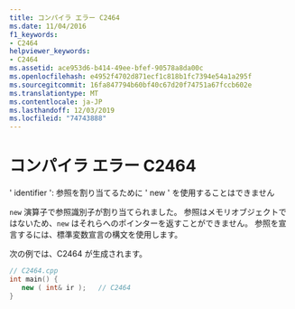 ```yaml
---
title: コンパイラ エラー C2464
ms.date: 11/04/2016
f1_keywords:
- C2464
helpviewer_keywords:
- C2464
ms.assetid: ace953d6-b414-49ee-bfef-90578a8da00c
ms.openlocfilehash: e4952f4702d871ecf1c818b1fc7394e54a1a295f
ms.sourcegitcommit: 16fa847794b60bf40c67d20f74751a67fccb602e
ms.translationtype: MT
ms.contentlocale: ja-JP
ms.lasthandoff: 12/03/2019
ms.locfileid: "74743888"
---
```

# <a name="compiler-error-c2464"></a>コンパイラ エラー C2464

' identifier ': 参照を割り当てるために ' new ' を使用することはできません

`new` 演算子で参照識別子が割り当てられました。 参照はメモリオブジェクトではないため、`new` はそれらへのポインターを返すことができません。 参照を宣言するには、標準変数宣言の構文を使用します。

次の例では、C2464 が生成されます。

```cpp
// C2464.cpp
int main() {
   new ( int& ir );   // C2464
}
```
